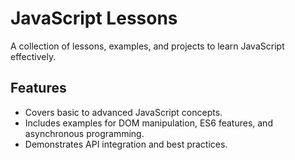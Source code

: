# JavaScript Lessons

A collection of lessons, examples, and projects to learn JavaScript effectively.

## Features
- Covers basic to advanced JavaScript concepts.
- Includes examples for DOM manipulation, ES6 features, and asynchronous programming.
- Demonstrates API integration and best practices.
